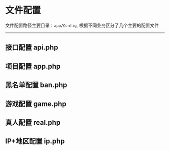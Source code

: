 # 文件配置

文件配置路径主要目录：`app/Config`, 根据不同业务区分了几个主要的配置文件

--- 

## 接口配置 api.php

## 项目配置 app.php

## 黑名单配置 ban.php

## 游戏配置 game.php

## 真人配置 real.php

## IP+地区配置 ip.php
